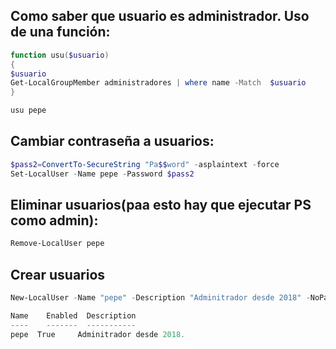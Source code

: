 ## Como saber que usuario es administrador. Uso de una función:
```powershell
function usu($usuario)
{
$usuario
Get-LocalGroupMember administradores | where name -Match  $usuario
}

usu pepe
```
## Cambiar contraseña a usuarios:

```powershell
$pass2=ConvertTo-SecureString "Pa$$word" -asplaintext -force
Set-LocalUser -Name pepe -Password $pass2

```
## Eliminar usuarios(paa esto hay que ejecutar PS como admin):
```powershell 
Remove-LocalUser pepe

```

## Crear usuarios
```powershell
New-LocalUser -Name "pepe" -Description "Adminitrador desde 2018" -NoPassword

Name    Enabled  Description
----    -------  -----------
pepe  True     Adminitrador desde 2018.
```
